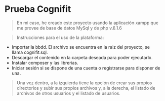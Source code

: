 # Prueba Cognifit
> En mi caso, he creado este proyecto usando la aplicación xampp que me provee de base de datos MySql y de php v.8.1.6

> Instrucciones para el uso de la plataforma:

* Importar la bbdd. El archivo se encuentra en la raiz del proyecto, se llama cognifit.sql.
* Descargar el contenido en la carpeta deseada para poder ejecutarlo.
* Instalar composer y las librerías.
* Iniciar sesión si se dispone de una cuenta o registrarse para disponer de una.

> Una vez dentro, a la izquierda tiene la opción de crear sus propios directorios y subir sus propios archivos y, a la derecha, el listado de archivos de otros usuarios y el listado de usuarios.
